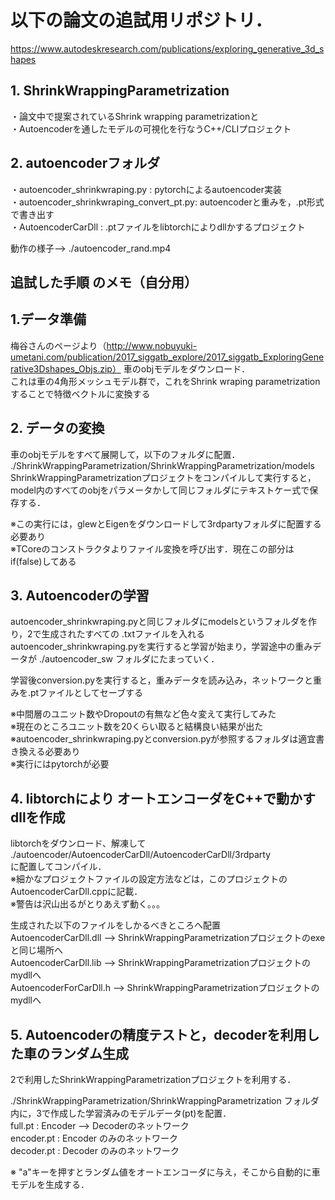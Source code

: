 # 以下の論文の追試用リポジトリ．  
https://www.autodeskresearch.com/publications/exploring_generative_3d_shapes  
  
    
## 1. ShrinkWrappingParametrization  
・論文中で提案されているShrink wrapping parametrizationと  
・Autoencoderを通したモデルの可視化を行なうC++/CLIプロジェクト  
      
## 2. autoencoderフォルダ  
・autoencoder_shrinkwraping.py : pytorchによるautoencoder実装  
・autoencoder_shrinkwraping_convert_pt.py: autoencoderと重みを，.pt形式で書き出す  
・AutoencoderCarDll : .ptファイルをlibtorchによりdllかするプロジェクト  
  
動作の様子--> ./autoencoder_rand.mp4
  
   
  
   
## 追試した手順 のメモ（自分用）  
  
## 1.データ準備   
梅谷さんのページより（http://www.nobuyuki-umetani.com/publication/2017_siggatb_explore/2017_siggatb_ExploringGenerative3Dshapes_Objs.zip）
車のobjモデルをダウンロード．  
これは車の4角形メッシュモデル群で，これをShrink wraping parametrizationすることで特徴ベクトルに変換する  
  
## 2. データの変換  
車のobjモデルをすべて展開して，以下のフォルダに配置．  
./ShrinkWrappingParametrization/ShrinkWrappingParametrization/models  
ShrinkWrappingParametrizationプロジェクトをコンパイルして実行すると，  
model内のすべてのobjをパラメータかして同じフォルダにテキストケー式で保存する．  
  
※この実行には，glewとEigenをダウンロードして3rdpartyフォルダに配置する必要あり  
※TCoreのコンストラクタよりファイル変換を呼び出す．現在この部分はif(false)してある  
  
  
## 3. Autoencoderの学習  
autoencoder_shrinkwraping.pyと同じフォルダにmodelsというフォルダを作り，2で生成されたすべての .txtファイルを入れる
autoencoder_shrinkwraping.pyを実行すると学習が始まり，学習途中の重みデータが
./autoencoder_sw  フォルダにたまっていく． 
  
学習後conversion.pyを実行すると，重みデータを読み込み，ネットワークと重みを.ptファイルとしてセーブする
  
※中間層のユニット数やDropoutの有無など色々変えて実行してみた  
※現在のところユニット数を20くらい取ると結構良い結果が出た  
※autoencoder_shrinkwraping.pyとconversion.pyが参照するフォルダは適宜書き換える必要あり  
※実行にはpytorchが必要  
  
  
## 4. libtorchにより オートエンコーダをC++で動かすdllを作成  
libtorchをダウンロード、解凍して  
./autoencoder/AutoencoderCarDll/AutoencoderCarDll/3rdparty  
に配置してコンパイル．  
※細かなプロジェクトファイルの設定方法などは，このプロジェクトのAutoencoderCarDll.cppに記載．  
※警告は沢山出るがとりあえず動く。。。  
  
生成された以下のファイルをしかるべきところへ配置  
AutoencoderCarDll.dll  --> ShrinkWrappingParametrizationプロジェクトのexeと同じ場所へ  
AutoencoderCarDll.lib  --> ShrinkWrappingParametrizationプロジェクトのmydllへ  
AutoencoderForCarDll.h --> ShrinkWrappingParametrizationプロジェクトのmydllへ  
    
  
## 5. Autoencoderの精度テストと，decoderを利用した車のランダム生成    
2で利用したShrinkWrappingParametrizationプロジェクトを利用する．  
  
./ShrinkWrappingParametrization/ShrinkWrappingParametrization フォルダ内に，3で作成した学習済みのモデルデータ(pt)を配置．  
full.pt : Encoder --> Decoderのネットワーク  
encoder.pt : Encoder のみのネットワーク  
decoder.pt : Decoder のみのネットワーク  
  
※ "a"キーを押すとランダム値をオートエンコーダに与え，そこから自動的に車モデルを生成する．  
  
